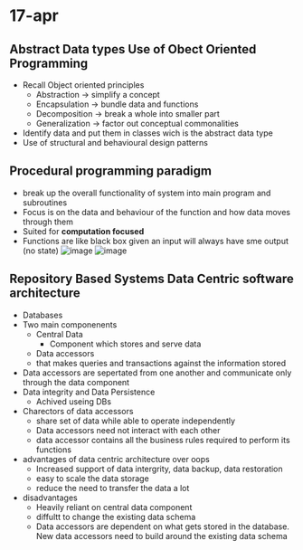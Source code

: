 # 17-apr
## Abstract Data types Use of Obect Oriented Programming
* Recall Object oriented principles
  * Abstraction -> simplify a concept
  * Encapsulation -> bundle data and functions
  * Decomposition -> break a whole into smaller part
  * Generalization -> factor out conceptual commonalities
* Identify data and put them in classes wich is the abstract data type
* Use of structural and behavioural design patterns

## Procedural programming paradigm
* break up the overall functionality of system into main program and subroutines
* Focus is on the data and behaviour of the function and how data moves through them
* Suited for **computation focused**
* Functions are like black box given an input will always have sme output (no state)
![image](https://github.com/ronitwilson/system-design/assets/9934360/2192fe8e-2b1a-4999-8b5d-97c6229837e9)
![image](https://github.com/ronitwilson/system-design/assets/9934360/764e3a91-c06b-4fa8-b464-b859dc7c2873)

## Repository Based Systems Data Centric software architecture
* Databases
* Two main componenents
  * Central Data
    * Component which stores and serve data
  * Data accessors
   * that makes queries and transactions against the information stored
* Data accessors are sepertated from one another and communicate only through the data component
* Data integrity and Data Persistence
  * Achived useing DBs
* Charectors of data accessors
  *  share set of data while able to operate independently
  *  Data accessors need not interact with each other
  *  data accessor contains all the business rules required to perform its functions
* advantages of data centric architecture over oops
  * Increased support of data intergrity, data backup, data restoration
  * easy to scale the data storage
  * reduce the need to  transfer the data a lot
* disadvantages
  * Heavily reliant on central data component
  * diffultt to change the existing data schema
  * Data accessors are dependent on what gets stored in the database. New data accessors need to build around the existing data schema
